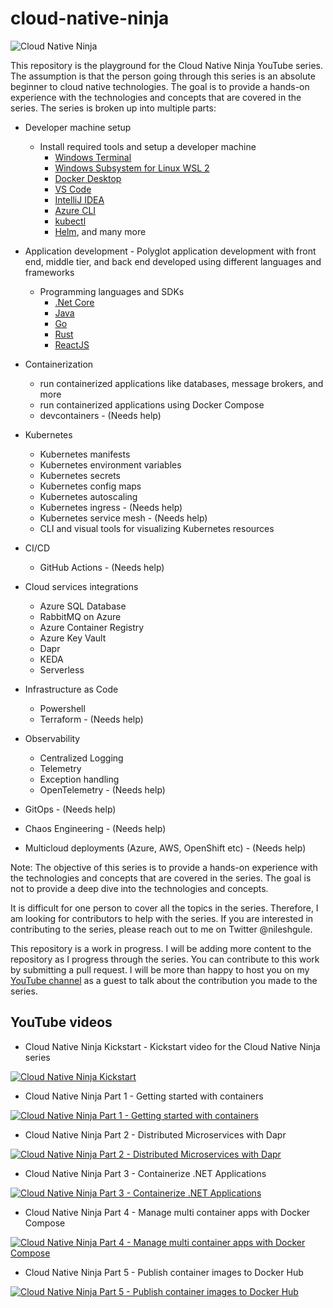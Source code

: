 # cloud-native-ninja

![Cloud Native Ninja](/images/fotor-cloud-native-ninja.png)

This repository is the playground for the Cloud Native Ninja YouTube series. The assumption is that the person going through this series is an absolute beginner to cloud native technologies. The goal is to provide a hands-on experience with the technologies and concepts that are covered in the series. The series is broken up into multiple parts:

- Developer machine setup

    - Install required tools and setup a developer machine
        - [Windows Terminal](https://learn.microsoft.com/en-us/windows/terminal/install) 
        - [Windows Subsystem for Linux WSL 2](https://learn.microsoft.com/en-us/windows/wsl/install)
        - [Docker Desktop](https://www.docker.com/products/docker-desktop/) 
        - [VS Code](https://code.visualstudio.com/)
        - [IntelliJ IDEA](https://www.jetbrains.com/idea/) 
        - [Azure CLI](https://learn.microsoft.com/en-us/cli/azure/install-azure-cli) 
        - [kubectl](https://kubernetes.io/docs/tasks/tools/) 
        - [Helm](https://helm.sh/), and many more

    

- Application development - Polyglot application development with front end, middle tier, and back end developed using different languages and frameworks
    - Programming languages and SDKs
        - [.Net Core](https://dotnet.microsoft.com/en-us/download)
        - [Java](https://jdk.java.net/19/)
        - [Go](https://go.dev/doc/install)
        - [Rust](https://www.rust-lang.org/tools/install)
        - [ReactJS](https://www.geeksforgeeks.org/how-to-install-reactjs-on-windows/)
- Containerization 
    - run containerized applications like databases, message brokers, and more 
    - run containerized applications using Docker Compose
    - devcontainers - (Needs help)
- Kubernetes
    - Kubernetes manifests
    - Kubernetes environment variables
    - Kubernetes secrets
    - Kubernetes config maps
    - Kubernetes autoscaling
    - Kubernetes ingress - (Needs help)
    - Kubernetes service mesh - (Needs help)
    - CLI and visual tools for visualizing Kubernetes resources
- CI/CD
    - GitHub Actions - (Needs help)
- Cloud services integrations
    - Azure SQL Database
    - RabbitMQ on Azure
    - Azure Container Registry
    - Azure Key Vault
    - Dapr
    - KEDA
    - Serverless
- Infrastructure as Code
    - Powershell
    - Terraform - (Needs help)
- Observability
    - Centralized Logging
    - Telemetry
    - Exception handling
    - OpenTelemetry - (Needs help)
- GitOps - (Needs help)
- Chaos Engineering - (Needs help)
- Multicloud deployments (Azure, AWS, OpenShift etc) - (Needs help)

Note: The objective of this series is to provide a hands-on experience with the technologies and concepts that are covered in the series. The goal is not to provide a deep dive into the technologies and concepts. 

It is difficult for one person to cover all the topics in the series. Therefore, I am looking for contributors to help with the series. If you are interested in contributing to the series, please reach out to me on Twitter @nileshgule.

This repository is a work in progress. I will be adding more content to the repository as I progress through the series. You can contribute to this work by submitting a pull request. I will be more than happy to host you on my [YouTube channel](https://www.youtube.com/channel/UCJOvQz55Ly-Rkr_ldE8pMEQ) as a guest to talk about the contribution you made to the series.

## YouTube videos


- Cloud Native Ninja Kickstart - Kickstart video for the Cloud Native Ninja series

[![Cloud Native Ninja Kickstart](/images/cloud-native-ninja-ickstart.png)](https://youtu.be/oPTchjM_6Lk)

- Cloud Native Ninja Part 1 - Getting started with containers

[![Cloud Native Ninja Part 1 - Getting started with containers](/images/cloud-native-ninja-pt1-getting-started-with-containers.png)](https://youtu.be/WT73jn-1nUg)

- Cloud Native Ninja Part 2 - Distributed Microservices with Dapr

[![Cloud Native Ninja Part 2 - Distributed Microservices with Dapr](/images/cloud-native-ninja-pt2-distributed-microservices-with-dapr.png)](https://youtu.be/ep_IJ9d0Nqw)

- Cloud Native Ninja Part 3 - Containerize .NET Applications

[![Cloud Native Ninja Part 3 - Containerize .NET Applications](/images/cloud-native-ninja-pt3-docker-dotnet.png)](https://youtu.be/kyWBnPZmNzM)

- Cloud Native Ninja Part 4 - Manage multi container apps with Docker Compose

[![Cloud Native Ninja Part 4 - Manage multi container apps with Docker Compose](/images/cloud-native-ninja-pt4-docker-compose.png)](https://youtu.be/FOucMXEza-U)

- Cloud Native Ninja Part 5 - Publish container images to Docker Hub

[![Cloud Native Ninja Part 5 - Publish container images to Docker Hub](/images/cloud-native-ninja-pt4-docker-hub.png)](https://youtu.be/SqfyhfV4pNo)





